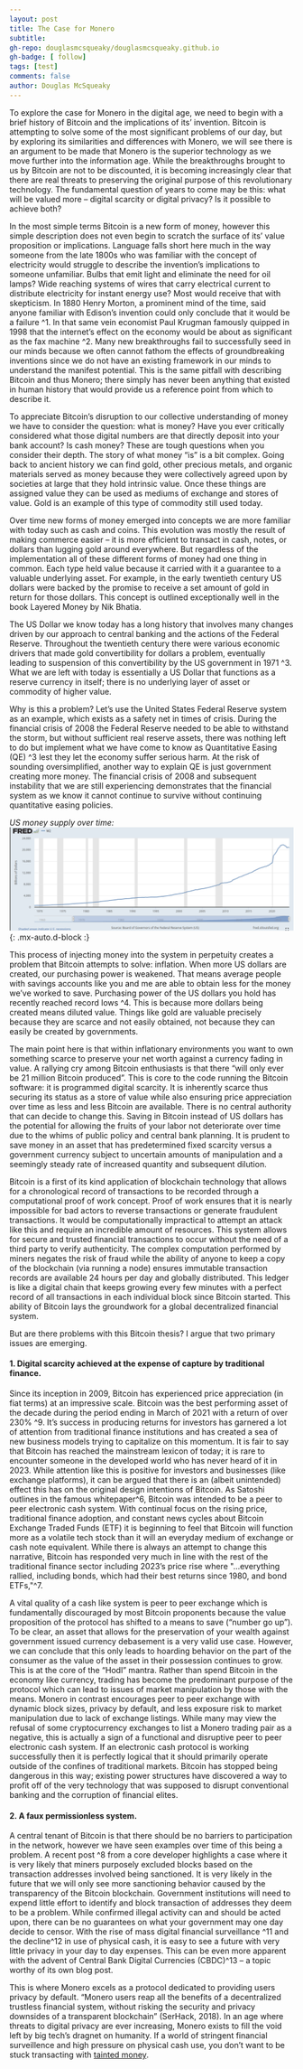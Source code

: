 ```yaml
---
layout: post
title: The Case for Monero
subtitle:
gh-repo: douglasmcsqueaky/douglasmcsqueaky.github.io
gh-badge: [ follow]
tags: [test]
comments: false
author: Douglas McSqueaky
---
```

To explore the case for Monero in the digital age, we need to begin with a brief history of Bitcoin and the implications of its’ invention. Bitcoin is attempting to solve some of the most significant problems of our day, but by exploring its similarities and differences with Monero, we will see there is an argument to be made that Monero is the superior technology as we move further into the information age. While the breakthroughs brought to us by Bitcoin are not to be discounted, it is becoming increasingly clear that there are real threats to preserving the original purpose of this revolutionary technology. The fundamental question of years to come may be this: what will be valued more – digital scarcity or digital privacy? Is it possible to achieve both?

In the most simple terms Bitcoin is a new form of money, however this simple description does not even begin to  scratch the surface of its’ value proposition or implications. Language falls short here much in the way someone from the late 1800s who was familiar with the concept of electricity would struggle to describe the invention’s implications to someone unfamiliar. Bulbs that emit light and eliminate the need for oil lamps? Wide reaching systems of wires that carry electrical current to distribute electricity for instant energy use? Most would receive that with skepticism. In 1880 Henry Morton, a prominent mind of the time, said anyone familiar with Edison’s invention could only conclude that it would be a failure ^1. In that same vein economist Paul Krugman famously quipped in 1998 that the internet’s effect on the economy would be about as significant as the fax machine ^2. Many new breakthroughs fail to successfully seed in our minds because we often cannot fathom the effects of groundbreaking inventions since we do not have an existing framework in our minds to understand the manifest potential. This is the same pitfall with describing Bitcoin and thus Monero; there simply has never  been anything that existed in human history that would provide us a reference point from which to describe it. 

To appreciate Bitcoin’s disruption to our collective understanding of money we have to consider the question: what is money? Have you ever critically considered what those digital numbers are that directly deposit into your bank account? Is cash money? These are tough questions when you consider their depth. The story of what money “is” is a bit complex. Going back to ancient history we can find gold, other precious metals, and organic materials served as money because they were collectively agreed upon by societies at large that they hold intrinsic value. Once these things are assigned value they can be used as mediums of exchange and stores of value. Gold is an example of this type of commodity still used today. 

Over time new forms of money emerged into concepts we are more familiar with today such as cash and coins. This evolution was mostly the result of making commerce easier – it is more efficient to transact in cash, notes, or dollars than lugging gold around everywhere. But regardless of the implementation all of these different forms of money had one thing in common. Each type held value because it carried with it a guarantee to a valuable underlying asset. For example, in the early twentieth century US dollars were backed by the promise to receive a set amount of gold in return for those dollars. This concept is outlined exceptionally well in the book Layered Money by Nik Bhatia. 

The US Dollar we know today has a long history that involves many changes driven by our approach to central banking and the actions of the Federal Reserve. Throughout the twentieth century there were various economic drivers that made gold convertibility for dollars a problem, eventually leading to suspension of this convertibility by the US government in 1971 ^3. What we are left with today is essentially a US Dollar that functions as a reserve currency in itself; there is no underlying layer of asset or commodity of higher value. 

Why is this a problem? Let’s use the United States Federal Reserve system as an example, which exists as a safety net in times of crisis. During the financial crisis of 2008 the Federal Reserve needed to be able to withstand the storm, but without sufficient real reserve assets, there was nothing left to do but implement what we have come to know as Quantitative Easing (QE) ^3 lest they let the economy suffer serious harm. At the risk of sounding oversimplified, another way to explain QE is just government creating more money. The financial crisis of 2008 and subsequent instability that we are still experiencing demonstrates that the financial system as we know it cannot continue to survive without continuing quantitative easing policies. 

_US money supply over time:_
![M2_Chart](/assets/img/m2screenshot.png){: .mx-auto.d-block :}

This process of injecting money into the system in perpetuity creates a problem that Bitcoin attempts to solve: inflation. When more US dollars are created, our purchasing power is weakened. That means average people with savings accounts like you and me are able to obtain less for the money we’ve worked to save. Purchasing power of the US dollars you hold has recently reached record lows ^4. This is because more dollars being created means diluted value. Things like gold are valuable precisely because they are scarce and not easily obtained, not because they can easily be created by governments. 

The main point here is that within inflationary environments you want to own something scarce to preserve your net worth against a currency fading in value. A rallying cry among Bitcoin enthusiasts is that there “will only ever be 21 million Bitcoin produced”. This is core to the code running the Bitcoin software: it is programmed digital scarcity. It is inherently scarce thus securing its status as a store of value while also ensuring price appreciation over time as less and less Bitcoin are available. There is no central authority that can decide to change this. Saving in Bitcoin instead of US dollars has the potential for allowing the fruits of your labor not deteriorate over time due to the whims of public policy and central bank planning. It is prudent to save money in an asset that has predetermined fixed scarcity versus a government currency subject to uncertain amounts of manipulation and a seemingly steady rate of increased quantity and subsequent dilution. 

Bitcoin is a first of its kind application of blockchain technology that allows for a chronological record of transactions to be recorded through a computational proof of work concept. Proof of work ensures that it is nearly impossible for bad actors to reverse transactions or generate fraudulent transactions. It would be computationally impractical to attempt an attack like this and require an incredible amount of resources. This system allows for secure and trusted financial transactions to occur without the need of a third party to verify authenticity. The complex computation performed by miners negates the risk of fraud while the ability of anyone to keep a copy of the blockchain (via running a node) ensures immutable transaction records are available 24 hours per day and globally distributed. This ledger is like a digital chain that keeps growing every few minutes with a perfect record of all transactions in each individual block since Bitcoin started. This ability of Bitcoin lays the groundwork for a global decentralized financial system.

But are there problems with this Bitcoin thesis? I argue that two primary issues are emerging.

#### 1. Digital scarcity achieved at the expense of capture by traditional finance.

Since its inception in 2009, Bitcoin has experienced price appreciation (in fiat terms) at an impressive scale. Bitcoin was the best performing asset of the decade during the period ending in March of 2021 with a return of over 230% ^9. It’s success in producing returns for investors has garnered a lot of attention from traditional finance institutions and has created a sea of new business models trying to capitalize on this momentum. It is fair to say that Bitcoin has reached the mainstream lexicon of today; it is rare to encounter someone in the developed world who has never heard of it in 2023. While attention like this is positive for investors and businesses (like exchange platforms), it can be argued that there is an (albeit unintended) effect this has on the original design intentions of Bitcoin. As Satoshi outlines in the famous whitepaper^6, Bitcoin was intended to be a peer to peer electronic cash system. With continual focus on the rising price, traditional finance adoption, and constant news cycles about Bitcoin Exchange Traded Funds (ETF) it is beginning to feel that Bitcoin will function more as a volatile tech stock than it will an everyday medium of exchange or cash note equivalent. While there is always an attempt to change this narrative, Bitcoin has responded very much in line with the rest of the traditional finance sector including 2023’s price rise where "...everything rallied, including bonds, which had their best returns since 1980, and bond ETFs,"^7.

A vital quality of a cash like system is peer to peer exchange which is fundamentally discouraged by most Bitcoin proponents because the value proposition of the protocol has shifted to a means to save (“number go up”). To be clear, an asset that allows for the preservation of your wealth against government issued currency debasement is a very valid use case. However, we can conclude that this only leads to hoarding behavior on the part of the consumer as the value of the asset in their possession continues to grow. This is at the core of the “Hodl” mantra. Rather than spend Bitcoin in the economy like currency, trading has become the predominant purpose of the protocol which can lead to issues of market manipulation by those with the means. Monero in contrast encourages peer to peer exchange with dynamic block sizes, privacy by default, and less exposure risk to market manipulation due to lack of exchange listings. While many may view the refusal of some cryptocurrency exchanges to list a Monero trading pair as a negative, this is actually a sign of a functional and disruptive peer to peer electronic cash system. If an electronic cash protocol is working successfully then it is perfectly logical that it should primarily operate outside of the confines of traditional markets. Bitcoin has stopped being dangerous in this way; existing power structures have discovered a way to profit off of the very technology that was supposed to disrupt conventional banking and the corruption of financial elites.  

#### 2. A faux permissionless system.

A central tenant of Bitcoin is that there should be no barriers to participation in the network, however we have seen examples over time of this being a problem. A recent post ^8 from a core developer highlights a case where it is very likely that miners purposely excluded blocks based on the transaction addresses involved being sanctioned. It is very likely in the future that we will only see more sanctioning behavior caused by the transparency of the Bitcoin blockchain. Government institutions will need to expend little effort to identify and block transaction of addresses they deem to be a problem. While confirmed illegal activity can and should be acted upon, there can be no guarantees on what your government may one day decide to censor. With the rise of mass digital financial surveillance ^11 and the decline^12 in use of physical cash, it is easy to see a future with very little privacy in your day to day expenses. This can be even more apparent with the advent of Central Bank Digital Currencies (CBDC)^13 – a topic worthy of its own blog post. 

This is where Monero excels as a protocol dedicated to providing users privacy by default. “Monero users reap all the benefits of a decentralized trustless financial system, without risking the security and privacy downsides of a transparent blockchain” (SerHack, 2018). In an age where threats to digital privacy are ever increasing, Monero exists to fill the void left by big tech’s dragnet on humanity. If a world of stringent financial surveillence and high pressure on physical cash use, you don’t want to be stuck transacting with [tainted money](https://seekingalpha.com/article/4517801-bitcoin-series-10-tainted-money). 

